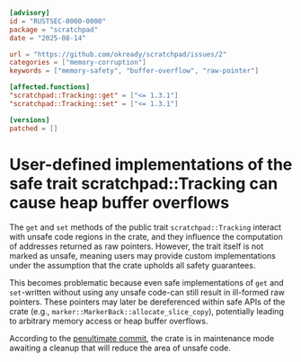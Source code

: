 ```toml
[advisory]
id = "RUSTSEC-0000-0000"
package = "scratchpad"
date = "2025-08-14"

url = "https://github.com/okready/scratchpad/issues/2"
categories = ["memory-corruption"]
keywords = ["memory-safety", "buffer-overflow", "raw-pointer"]

[affected.functions]
"scratchpad::Tracking::get" = ["<= 1.3.1"]
"scratchpad::Tracking::set" = ["<= 1.3.1"]

[versions]
patched = []
```

# User-defined implementations of the safe trait scratchpad::Tracking can cause heap buffer overflows

The `get` and `set` methods of the public trait `scratchpad::Tracking` interact with unsafe code regions in the crate, and they influence the computation of addresses returned as raw pointers. However, the trait itself is not marked as unsafe, meaning users may provide custom implementations under the assumption that the crate upholds all safety guarantees.

This becomes problematic because even safe implementations of `get` and `set`-written without using any unsafe code-can still result in ill-formed raw pointers. These pointers may later be dereferenced within safe APIs of the crate (e.g., `marker::MarkerBack::allocate_slice_copy`), potentially leading to arbitrary memory access or heap buffer overflows.

According to the [penultimate commit](https://github.com/okready/scratchpad/commit/957dee1a3902f48600b06910e8e0b1d5ee7dab83), the crate is in maintenance mode awaiting a cleanup that will reduce the area of unsafe code.
